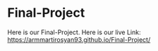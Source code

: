 # Final-Project
Here is our Final-Project.
Here is our live Link: https://armmartirosyan93.github.io/Final-Project/
